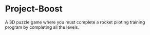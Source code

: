 # Project-Boost

A 3D puzzle game where you must complete a rocket piloting training program by completing all the levels.
